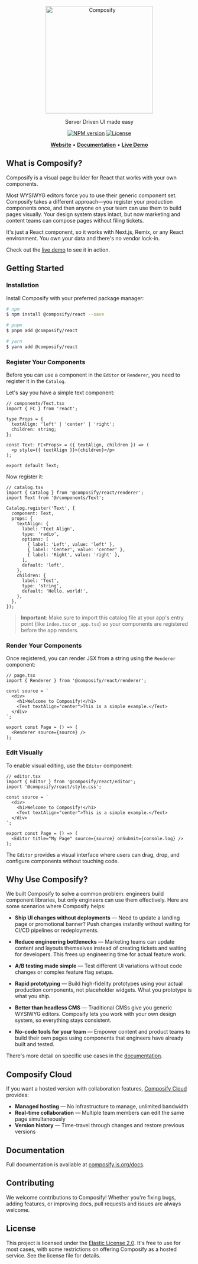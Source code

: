 <div align="center">
  <a href="https://composify.js.org">
    <picture>
      <source media="(prefers-color-scheme: dark)" srcset="https://github.com/user-attachments/assets/4b8714f6-6eb4-4069-bb97-78bac62a61b3">
      <img src="https://github.com/user-attachments/assets/5391db6a-b1ee-4653-9072-a263f587f2d6" alt="Composify" width="290" />
    </picture>
  </a>
  <p>Server Driven UI made easy</p>
  <p>
    <a href="https://www.npmjs.com/package/%40composify/react"><img src="https://img.shields.io/npm/v/@composify%2Freact.svg?style=for-the-badge&labelColor=000000" alt="NPM version" ></a>
    <a href="https://github.com/composify-js/composify/blob/main/LICENSE"><img src="https://img.shields.io/badge/License-Elastic%202.0-blue.svg?style=for-the-badge&labelColor=000000" alt="License"></a>
  </p>
  <p>
    <a href="https://composify.js.org"><b>Website</b></a>
    •
    <a href="https://composify.js.org/docs"><b>Documentation</b></a>
    •
    <a href="https://composify.js.org/demo"><b>Live Demo</b></a>
  </p>
</div>

## What is Composify?

Composify is a visual page builder for React that works with your own components.

Most WYSIWYG editors force you to use their generic component set. Composify takes a different approach—you register your production components once, and then anyone on your team can use them to build pages visually. Your design system stays intact, but now marketing and content teams can compose pages without filing tickets.

It's just a React component, so it works with Next.js, Remix, or any React environment. You own your data and there's no vendor lock-in.

Check out the [live demo](https://composify.js.org/demo) to see it in action.

## Getting Started

### Installation

Install Composify with your preferred package manager:

```bash
# npm
$ npm install @composify/react --save

# pnpm
$ pnpm add @composify/react

# yarn
$ yarn add @composify/react
```

### Register Your Components

Before you can use a component in the `Editor` or `Renderer`, you need to register it in the `Catalog`.

Let's say you have a simple text component:

```tsx
// components/Text.tsx
import { FC } from 'react';
 
type Props = {
  textAlign: 'left' | 'center' | 'right';
  children: string;
};
 
const Text: FC<Props> = ({ textAlign, children }) => (
  <p style={{ textAlign }}>{children}</p>
);

export default Text;
```

Now register it:

```tsx
// catalog.tsx
import { Catalog } from '@composify/react/renderer';
import Text from '@/components/Text';

Catalog.register('Text', {
  component: Text,
  props: {
    textAlign: {
      label: 'Text Align',
      type: 'radio',
      options: [
        { label: 'Left', value: 'left' },
        { label: 'Center', value: 'center' },
        { label: 'Right', value: 'right' },
      ],
      default: 'left',
    },
    children: {
      label: 'Text',
      type: 'string',
      default: 'Hello, world!',
    },
  },
});
```

> **Important**: Make sure to import this catalog file at your app's entry point (like `index.tsx` or `_app.tsx`) so your components are registered before the app renders.

### Render Your Components

Once registered, you can render JSX from a string using the `Renderer` component:

```tsx
// page.tsx
import { Renderer } from '@composify/react/renderer';
 
const source = `
  <div>
    <h1>Welcome to Composify!</h1>
    <Text textAlign="center">This is a simple example.</Text>
  </div>
`;
 
export const Page = () => (
  <Renderer source={source} />
);
```

### Edit Visually

To enable visual editing, use the `Editor` component:

```tsx
// editor.tsx
import { Editor } from '@composify/react/editor';
import '@composify/react/style.css';

const source = `
  <div>
    <h1>Welcome to Composify!</h1>
    <Text textAlign="center">This is a simple example.</Text>
  </div>
`;

export const Page = () => (
  <Editor title="My Page" source={source} onSubmit={console.log} />
);
```

The `Editor` provides a visual interface where users can drag, drop, and configure components without touching code.

## Why Use Composify?

We built Composify to solve a common problem: engineers build component libraries, but only engineers can use them effectively. Here are some scenarios where Composify helps:

- **Ship UI changes without deployments** — Need to update a landing page or promotional banner? Push changes instantly without waiting for CI/CD pipelines or redeployments.

- **Reduce engineering bottlenecks** — Marketing teams can update content and layouts themselves instead of creating tickets and waiting for developers. This frees up engineering time for actual feature work.

- **A/B testing made simple** — Test different UI variations without code changes or complex feature flag setups.

- **Rapid prototyping** — Build high-fidelity prototypes using your actual production components, not placeholder widgets. What you prototype is what you ship.

- **Better than headless CMS** — Traditional CMSs give you generic WYSIWYG editors. Composify lets you work with your own design system, so everything stays consistent.

- **No-code tools for your team** — Empower content and product teams to build their own pages using components that engineers have already built and tested.

There's more detail on specific use cases in the [documentation](https://composify.js.org/docs/use-cases/instant-ui-updates).

## Composify Cloud

If you want a hosted version with collaboration features, [Composify Cloud](https://composify.js.org/cloud) provides:

- **Managed hosting** — No infrastructure to manage, unlimited bandwidth
- **Real-time collaboration** — Multiple team members can edit the same page simultaneously
- **Version history** — Time-travel through changes and restore previous versions

## Documentation

Full documentation is available at [composify.js.org/docs](https://composify.js.org/docs).

## Contributing

We welcome contributions to Composify! Whether you're fixing bugs, adding features, or improving docs, pull requests and issues are always welcome.

## License

This project is licensed under the [Elastic License 2.0](LICENSE). It's free to use for most cases, with some restrictions on offering Composify as a hosted service. See the license file for details.
